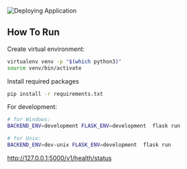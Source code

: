 
![Deploying Application](https://github.com/mousavian/backend-0/workflows/Deploying%20Application/badge.svg)


## How To Run

Create virtual environment:
```bash
virtualenv venv -p "$(which python3)"
source venv/bin/activate
```

Install required packages
```bash
pip install -r requirements.txt
```

For development:
```bash
# for Windows:
BACKEND_ENV=development FLASK_ENV=development  flask run

# for Unix:
BACKEND_ENV=dev-unix FLASK_ENV=development  flask run
```

http://127.0.0.1:5000/v1/health/status
